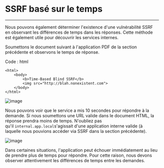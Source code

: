 SSRF basé sur le temps
======================

* * * * *

Nous pouvons également déterminer l'existence d'une vulnérabilité SSRF en observant les différences de temps dans les réponses. Cette méthode est également utile pour découvrir les services internes.

Soumettons le document suivant à l'application PDF de la section précédente et observons le temps de réponse.

Code : html

```
<html>
    <body>
        <b>Time-Based Blind SSRF</b>
        <img src="http://blah.nonexistent.com">
    </body>
</html>

```

![image](https://academy.hackthebox.com/storage/modules/145/img/blind_time.png)

Nous pouvons voir que le service a mis 10 secondes pour répondre à la demande. Si nous soumettons une URL valide dans le document HTML, la réponse prendra moins de temps. N'oubliez pas qu'il `internal.app.local`s'agissait d'une application interne valide (à laquelle nous pouvions accéder via SSRF dans la section précédente).

![image](https://academy.hackthebox.com/storage/modules/145/img/blind_time2.png)

Dans certaines situations, l'application peut échouer immédiatement au lieu de prendre plus de temps pour répondre. Pour cette raison, nous devons observer attentivement les différences de temps entre les demandes.
